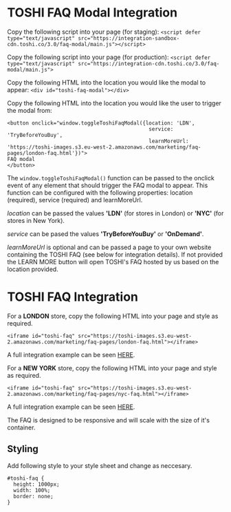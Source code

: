 # TOSHI FAQ Modal Integration

Copy the following script into your page (for staging):
`<script defer type="text/javascript" src="https://integration-sandbox-cdn.toshi.co/3.0/faq-modal/main.js"></script>`

Copy the following script into your page (for production):
`<script defer type="text/javascript" src="https://integration-cdn.toshi.co/3.0/faq-modal/main.js">`

Copy the following HTML into the location you would like the modal to appear:
`<div id="toshi-faq-modal"></div>`

Copy the following HTML into the location you would like the user to trigger the modal from:
```
<button onclick="window.toggleToshiFaqModal({location: 'LDN',
                                              service: 'TryBeforeYouBuy',
                                              learnMoreUrl: 'https://toshi-images.s3.eu-west-2.amazonaws.com/marketing/faq-pages/london-faq.html'})">
FAQ modal
</button>
```

The `window.toggleToshiFaqModal()` function can be passed to the onclick event of any element that should trigger the FAQ modal to appear.
This function can be configured with the following properties: location (required), service (required) and learnMoreUrl.

*location* can be passed the values **'LDN'** (for stores in London) or **'NYC'** (for stores in New York).

*service* can be pased the values **'TryBeforeYouBuy'** or **'OnDemand'**.

*learnMoreUrl* is optional and can be passed a page to your own website containing the TOSHI FAQ (see below for integration details). If not provided the LEARN MORE button will open TOSHI's FAQ hosted by us based on the location provided.


# TOSHI FAQ Integration
For a **LONDON** store, copy the following HTML into your page and style as required.

`<iframe id="toshi-faq" src="https://toshi-images.s3.eu-west-2.amazonaws.com/marketing/faq-pages/london-faq.html"></iframe>`

A full integration example can be seen [HERE](https://codesandbox.io/embed/toshi-faq-london-integration-8d1py?fontsize=14).

For a **NEW YORK** store, copy the following HTML into your page and style as required.

`<iframe id="toshi-faq" src="https://toshi-images.s3.eu-west-2.amazonaws.com/marketing/faq-pages/nyc-faq.html"></iframe>`

A full integration example can be seen [HERE](https://codesandbox.io/embed/toshi-faq-new-york-integration-gihtf?fontsize=14).

The FAQ is designed to be responsive and will scale with the size of it's container.

## Styling

Add following style to your style sheet and change as neccesary.

```
#toshi-faq {
  height: 1000px;
  width: 100%;
  border: none;
}
```

